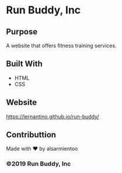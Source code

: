 # Run Buddy, Inc

## Purpose
A website that offers fitness training services.

## Built With
* HTML
* CSS

## Website
https://lernantino.github.io/run-buddy/

## Contributtion 
Made with ❤️ by alsarmientoo

### ©️2019 Run Buddy, Inc 
